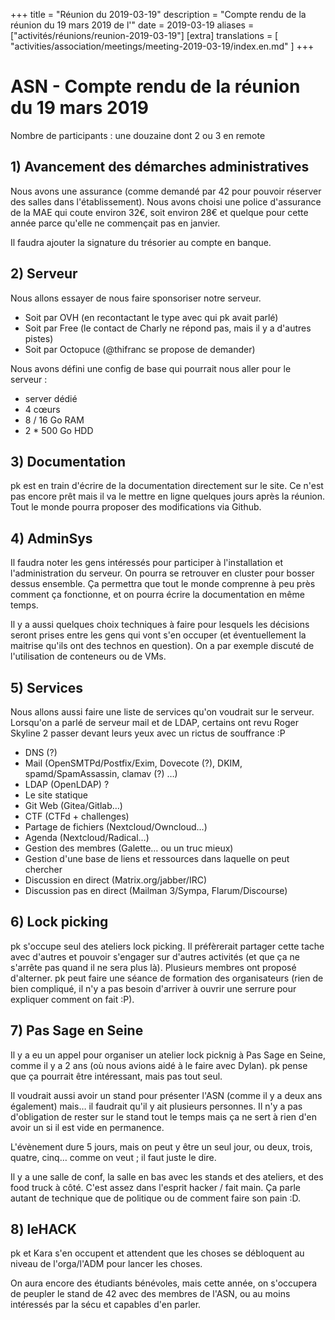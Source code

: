 +++
title = "Réunion du 2019-03-19"
description = "Compte rendu de la réunion du 19 mars 2019 de l'"
date = 2019-03-19
aliases = ["activités/réunions/reunion-2019-03-19"]
[extra]
translations = [
    "activities/association/meetings/meeting-2019-03-19/index.en.md"
]
+++

# ASN - Compte rendu de la réunion du 19 mars 2019

Nombre de participants : une douzaine dont 2 ou 3 en remote

## 1) Avancement des démarches administratives

Nous avons une assurance (comme demandé par 42 pour pouvoir réserver des salles
dans l'établissement).
Nous avons choisi une police d'assurance de la MAE qui coute environ 32€, soit
environ 28€ et quelque pour cette année parce qu'elle ne commençait pas en
janvier.

Il faudra ajouter la signature du trésorier au compte en banque.

## 2) Serveur

Nous allons essayer de nous faire sponsoriser notre serveur.

- Soit par OVH (en recontactant le type avec qui pk avait parlé)
- Soit par Free (le contact de Charly ne répond pas, mais il y a d'autres pistes)
- Soit par Octopuce (@thifranc se propose de demander)

Nous avons défini une config de base qui pourrait nous aller pour le serveur :

- server dédié
- 4 cœurs
- 8 / 16 Go RAM
- 2 * 500 Go HDD

## 3) Documentation

pk est en train d'écrire de la documentation directement sur le site. Ce n'est
pas encore prêt mais il va le mettre en ligne quelques jours après la réunion.
Tout le monde pourra proposer des modifications via Github.

## 4) AdminSys

Il faudra noter les gens intéressés pour participer à l'installation et
l'administration du serveur.
On pourra se retrouver en cluster pour bosser dessus ensemble. Ça permettra que
tout le monde comprenne à peu près comment ça fonctionne, et on pourra écrire
la documentation en même temps.

Il y a aussi quelques choix techniques à faire pour lesquels les décisions
seront prises entre les gens qui vont s'en occuper (et éventuellement la
maitrise qu'ils ont des technos en question). On a par exemple discuté de
l'utilisation de conteneurs ou de VMs.

## 5) Services

Nous allons aussi faire une liste de services qu'on voudrait sur le serveur.
Lorsqu'on a parlé de serveur mail et de LDAP, certains ont revu Roger Skyline 2
passer devant leurs yeux avec un rictus de souffrance :P

- DNS (?)
- Mail (OpenSMTPd/Postfix/Exim, Dovecote (?), DKIM, spamd/SpamAssassin, clamav (?) …)
- LDAP (OpenLDAP) ?
- Le site statique
- Git Web (Gitea/Gitlab…)
- CTF (CTFd + challenges)
- Partage de fichiers (Nextcloud/Owncloud…)
- Agenda (Nextcloud/Radical…)
- Gestion des membres (Galette… ou un truc mieux)
- Gestion d'une base de liens et ressources dans laquelle on peut chercher
- Discussion en direct (Matrix.org/jabber/IRC)
- Discussion pas en direct (Mailman 3/Sympa, Flarum/Discourse)

## 6) Lock picking

pk s'occupe seul des ateliers lock picking.
Il préfèrerait partager cette tache avec d'autres et pouvoir s'engager sur
d'autres activités (et que ça ne s'arrête pas quand il ne sera plus là).
Plusieurs membres ont proposé d'alterner. pk peut faire une séance de formation
des organisateurs (rien de bien compliqué, il n'y a pas besoin d'arriver à
ouvrir une serrure pour expliquer comment on fait :P).

## 7) Pas Sage en Seine

Il y a eu un appel pour organiser un atelier lock picknig à Pas Sage en Seine,
comme il y a 2 ans (où nous avions aidé à le faire avec Dylan). pk pense que ça
pourrait être intéressant, mais pas tout seul.

Il voudrait aussi avoir un stand pour présenter l'ASN (comme il y a deux ans
également) mais… il faudrait qu'il y ait plusieurs personnes. Il n'y a pas
d'obligation de rester sur le stand tout le temps mais ça ne sert à rien d'en
avoir un si il est vide en permanence.

L'évènement dure 5 jours, mais on peut y être un seul jour, ou deux, trois,
quatre, cinq… comme on veut ; il faut juste le dire.

Il y a une salle de conf, la salle en bas avec les stands et des ateliers, et
des food truck à côté. C'est assez dans l'esprit hacker / fait main. Ça parle
autant de technique que de politique ou de comment faire son pain :D.

## 8) leHACK

pk et Kara s'en occupent et attendent que les choses se débloquent au niveau de
l'orga/l'ADM pour lancer les choses.

On aura encore des étudiants bénévoles, mais cette année, on s'occupera de
peupler le stand de 42 avec des membres de l'ASN, ou au moins intéressés par la
sécu et capables d'en parler.
